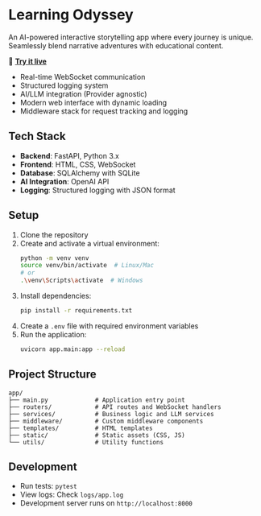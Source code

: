 # Learning Odyssey

An AI-powered interactive storytelling app where every journey is unique. Seamlessly blend narrative adventures with educational content.

🚀 **[Try it live](https://learning-odyssey.up.railway.app/)**

- Real-time WebSocket communication
- Structured logging system
- AI/LLM integration (Provider agnostic)
- Modern web interface with dynamic loading
- Middleware stack for request tracking and logging

## Tech Stack

- **Backend**: FastAPI, Python 3.x
- **Frontend**: HTML, CSS, WebSocket
- **Database**: SQLAlchemy with SQLite
- **AI Integration**: OpenAI API
- **Logging**: Structured logging with JSON format

## Setup

1. Clone the repository
2. Create and activate a virtual environment:
   ```bash
   python -m venv venv
   source venv/bin/activate  # Linux/Mac
   # or
   .\venv\Scripts\activate  # Windows
   ```
3. Install dependencies:
   ```bash
   pip install -r requirements.txt
   ```
4. Create a `.env` file with required environment variables
5. Run the application:
   ```bash
   uvicorn app.main:app --reload
   ```

## Project Structure

```
app/
├── main.py             # Application entry point
├── routers/            # API routes and WebSocket handlers
├── services/           # Business logic and LLM services
├── middleware/         # Custom middleware components
├── templates/          # HTML templates
├── static/             # Static assets (CSS, JS)
└── utils/              # Utility functions
```

## Development

- Run tests: `pytest`
- View logs: Check `logs/app.log`
- Development server runs on `http://localhost:8000`
